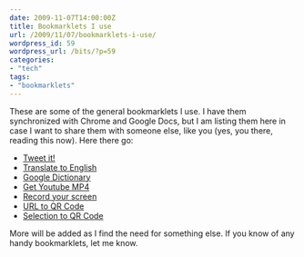 ```yaml
---
date: 2009-11-07T14:00:00Z
title: Bookmarklets I use
url: /2009/11/07/bookmarklets-i-use/
wordpress_id: 59
wordpress_url: /bits/?p=59
categories:
- "tech"
tags:
- "bookmarklets"
---
```

These are some of the general bookmarklets I use. I have them synchronized with Chrome and Google Docs, but I am listing them here in case I want to share them with someone else, like you (yes, you there, reading this now). Here there go:
<ul>
<li><a href='javascript:q=""+(window.getSelection ? window.getSelection() : document.getSelection ? document.getSelection() : document.selection.createRange().text); if (!q) q=prompt("Enter your Tweet","");if (q!=null) location="http://twitter.com/home?status="+escape(q); void 0'>Tweet it!</a></li>
<li><a href="javascript:var t=((window.getSelection&&window.getSelection())||(document.getSelection&&document.getSelection())||(document.selection&&document.selection.createRange&&document.selection.createRange().text));var e=(document.charset||document.characterSet);if(t!=''){location.href='http://translate.google.com/translate_t?text='+t+'&hl=en&langpair=auto|en&tbb=1&ie='+e;}else{location.href='http://translate.google.com/translate?u='+escape(location.href)+'&hl=en&langpair=auto|en&tbb=1&ie='+e;};">Translate to English</a></li>
<li><a href='javascript:q=""+(window.getSelection ? window.getSelection() : document.getSelection ? document.getSelection() : document.selection.createRange().text); if (!q) q=prompt("Enter Keywords And/Or Operators","");if (q!=null) location="http://www.google.com/dictionary?aq=f&langpair=en|en&hl=en&q="+escape(q); void 0'>Google Dictionary</a></li>
<li><a href="javascript:if(!document.getElementById('download-youtube-video')){var%20video_id=null;var%20video_hash=null;var%20video_player=document.getElementById('movie_player');if(video_player){var%20flash_variables=video_player.attributes.getNamedItem('flashvars');if(flash_variables){var%20flash_values=flash_variables.value;if(flash_values){var%20video_id_match=flash_values.match(/[^a-z]video_id=([^(\&|$)]*)/);if(video_id_match!=null)video_id=video_id_match[1];var%20video_hash_match=flash_values.match(/[^a-z]t=([^(\&|$)]*)/);if(video_hash_match!=null)video_hash=video_hash_match[1]}}}if(video_id==null||video_hash==null){var%20args=null;try{args=yt.getConfig('SWF_ARGS')}catch(e){}if(args){video_id=args['video_id'];video_hash=args['t']}}if(video_id!=null&&video_hash!=null){var%20div_embed=document.getElementById('watch-embed-div');if(div_embed){var%20div_download=document.createElement('div');var%20div_download_code='%3Cbr%20/%3E%3Cspan%20id=\'download-youtube-video\'%3E%3Ca%20href=\''+'http://www.youtube.com/get_video?fmt=18&video_id='+video_id+'&t='+video_hash+'\'%20onclick=\'blur(this);\'%3EDownload%20as%20MP4%3C/a%3E';try{if(yt.getConfig('IS_HD_AVAILABLE'))div_download_code=div_download_code+'%20|%20%3Ca%20href=\''+'http://www.youtube.com/get_video?fmt=22&video_id='+video_id+'&t='+video_hash+'\'%20onclick=\'blur(this);\'%3EDownload%20as%20MP4%20HD%3C/a%3E'}catch(e){}div_download.innerHTML=div_download_code+'%3C/span%3E';div_embed.appendChild(div_download)}}}void(0)">Get Youtube MP4</a></li>
<li><a href="javascript: void (window.open('http://screenr.com/record/recordingbookmark'));">Record your screen</a></li>
<li><a href="javascript: location.href='http://chart.apis.google.com/chart?cht=qr&chs=250x250&chl='+escape(location.href);">URL to QR Code</a></li>
<li><a href='javascript:q=""+(window.getSelection ? window.getSelection() : document.getSelection ? document.getSelection() : document.selection.createRange().text); if (!q) q=prompt("Enter content of QR Code","");if (q!=null) location="http://chart.apis.google.com/chart?cht=qr&chs=250x250&chl="+escape(q); void 0'>Selection to QR Code</a></li>
</ul>
More will be added as I find the need for something else. If you know of any handy bookmarklets, let me know.
